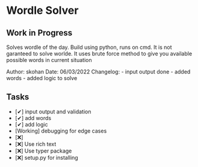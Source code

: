 
# Wordle Solver

## Work in Progress

Solves wordle of the day. Build using python, runs on cmd. 
It is not garanteed to solve worlde. It uses brute force method to give you 
available possible words in current situation

Author: skohan
Date: 06/03/2022
Changelog:
    - input output done
    - added words
    - added logic to solve


## Tasks
- [✔] input output and validation
- [✔] add words
- [✔] add logic
- [Working] debugging for edge cases
- [❌]
- [❌] Use rich text
- [❌] Use typer package 
- [❌] setup.py for installing